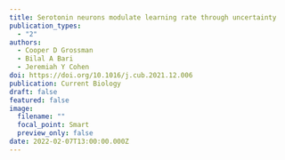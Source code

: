 ```yaml
---
title: Serotonin neurons modulate learning rate through uncertainty
publication_types:
  - "2"
authors:
  - Cooper D Grossman
  - Bilal A Bari
  - Jeremiah Y Cohen
doi: https://doi.org/10.1016/j.cub.2021.12.006
publication: Current Biology
draft: false
featured: false
image:
  filename: ""
  focal_point: Smart
  preview_only: false
date: 2022-02-07T13:00:00.000Z
---
```

